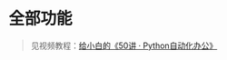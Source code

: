 
# 全部功能

> 见视频教程：[给小白的《50讲 · Python自动化办公》](https://www.python-office.com/course/50-python-office.html)